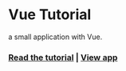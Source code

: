 # Vue Tutorial

a small application with Vue. 

### [Read the tutorial](https://taniarascia.com/getting-started-with-vue) | [View app](https://mediamanipulation.github.io/vue-tutorial/)